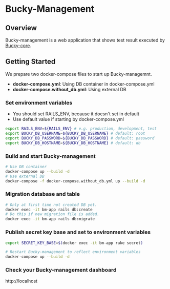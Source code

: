 # Bucky-Management

## Overview
Bucky-management is a web application that shows test result executed by [Bucky-core]((https://github.com/lifull-dev/bucky-core)).

## Getting Started
We prepare two docker-compose files to start up Bucky-managemnt.
- **docker-compose.yml**: Using DB container in docker-compose.yml
- **docker-compose.without_db.yml**: Using external DB

### Set environment variables
- You should set RAILS_ENV, because it doesn't set in default
- Use default value if starting by docker-compose.yml
```bash
export RAILS_ENV=${RAILS_ENV} # e.g. production, development, test
export BUCKY_DB_USERNAME=${BUCKY_DB_USERNAME} # default: root
export BUCKY_DB_PASSWORD=${BUCKY_DB_PASSWORD} # default: password
export BUCKY_DB_HOSTNAME=${BUCKY_DB_HOSTNAME} # default: db
```

### Build and start Bucky-management
```bash
# Use DB container
docker-compose up --build -d
# Use external DB
docker-compose -f docker-compose.without_db.yml up --build -d
```
### Migration database and table
```bash
# Only at first time not created DB yet.
docker exec -it bm-app rails db:create
# Do this if new migration file is added.
docker exec -it bm-app rails db:migrate
```
### Publish secret key base and set to environment variables
```bash
export SECRET_KEY_BASE=$(docker exec -it bm-app rake secret)

# Restart Bucky-management to reflect environment variables
docker-compose up --build -d
```

### Check your Bucky-management dashboard
http://localhost